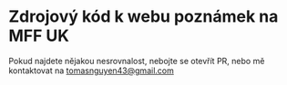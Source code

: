 # Zdrojový kód k webu poznámek na MFF UK

Pokud najdete nějakou nesrovnalost, nebojte se otevřít PR, nebo mě kontaktovat na tomasnguyen43@gmail.com
